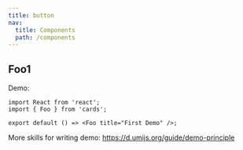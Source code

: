 ```yaml
---
title: button
nav:
  title: Components
  path: /components
---
```


## Foo1

Demo:

```tsx
import React from 'react';
import { Foo } from 'cards';

export default () => <Foo title="First Demo" />;
```

More skills for writing demo: https://d.umijs.org/guide/demo-principle
